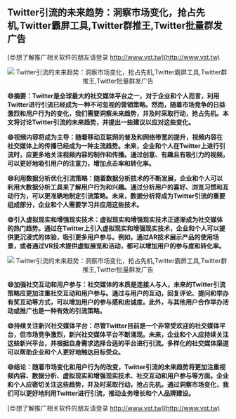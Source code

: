 ## **Twitter引流的未来趋势：洞察市场变化，抢占先机,Twitter霸屏工具,Twitter群推王,Twitter批量群发广告**

[😍想了解推广相关软件的朋友请登录 http://www.vst.tw](http://www.vst.tw)

 <center><img src="https://vst.tw/MP4/tuiguang/png/4.png" alt="Twitter引流的未来趋势：洞察市场变化，抢占先机,Twitter霸屏工具,Twitter群推王,Twitter批量群发广告"></center>

**😄摘要：Twitter是全球最大的社交媒体平台之一，对于企业和个人而言，利用Twitter进行引流已经成为一种不可忽视的营销策略。然而，随着市场竞争的日益激烈和用户行为的变化，我们需要洞察未来趋势，并及时采取行动，抢占先机。本文将讨论Twitter引流的未来趋势，并提出一些建议以应对这些变化。**

**😄视频内容将成为主导：随着移动互联网的普及和网络带宽的提升，视频内容在社交媒体上的传播已经成为一种主流趋势。未来，企业和个人在Twitter上进行引流时，应更多地关注视频内容的制作和传播。通过创意、有趣且有吸引力的视频，可以更好地吸引用户的注意力，增加点击率和转化率。**

**😄利用数据分析优化引流策略：随着数据分析技术的不断发展，企业和个人可以利用大数据分析工具来了解用户行为和兴趣。通过分析用户的喜好、浏览习惯和互动行为，可以更准确地制定引流策略。未来，数据分析将成为Twitter引流的重要组成部分，企业和个人需要学习并应用这些技术。**

**😄引入虚拟现实和增强现实技术：虚拟现实和增强现实技术正逐渐成为社交媒体的热门趋势。通过在Twitter上引入虚拟现实和增强现实技术，企业和个人可以提供更沉浸式的体验，吸引更多用户参与。例如，通过AR技术展示产品的使用场景，或者通过VR技术提供虚拟展览和活动，都可以增加用户的参与度和转化率。**

 <center><img src="https://vst.tw/MP4/tuiguang/png/1.png" alt="Twitter引流的未来趋势：洞察市场变化，抢占先机,Twitter霸屏工具,Twitter群推王,Twitter批量群发广告"></center>

**😄加强社交互动和用户参与：社交媒体的本质是连接人与人，未来的Twitter引流策略应更加注重社交互动和用户参与。通过与用户的互动，回复评论、提问和举办有奖互动等方式，可以增加用户的参与感和忠诚度。此外，与其他用户合作举办活动或推广也是一种有效的引流策略。**

**😄持续关注新兴社交媒体平台：尽管Twitter目前是一个非常受欢迎的社交媒体平台，但市场竞争激烈，新兴社交媒体平台不断涌现。未来，企业和个人应持续关注这些新兴平台，并根据自身需求选择合适的平台进行引流。多样化的社交媒体渠道可以帮助企业和个人更好地触达目标受众。**

**😄结论：随着市场变化和用户行为的改变，Twitter引流的未来趋势将更加注重视频内容、数据分析、虚拟现实和增强现实技术、社交互动和用户参与等方面。企业和个人应密切关注这些趋势，并及时采取行动，抢占先机。通过洞察市场变化，我们可以更好地利用Twitter进行引流，推动业务增长和个人品牌建设。**

[😍想了解推广相关软件的朋友请登录 http://www.vst.tw](http://www.vst.tw)



